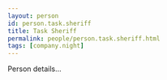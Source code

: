 ```yaml
---
layout: person
id: person.task.sheriff
title: Task Sheriff
permalink: people/person.task.sheriff.html
tags: [company.night]
---
```


Person details...